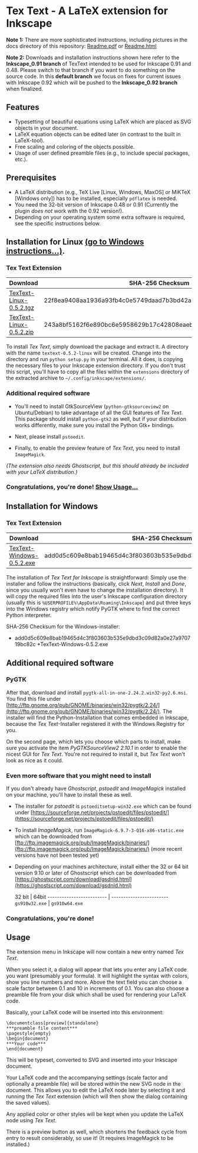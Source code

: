 # Tex Text - A LaTeX extension for Inkscape

**Note 1:** There are more sophisticated instructions, including pictures in the docs directory of this repository:  [Readme.pdf](docs/Readme.pdf) or [Readme.html](docs/README.html)

**Note 2:** Downloads and installation instructions shown here refer to the **Inkscape_0.91 branch** of TexText intended to be used for Inkscape 0.91 and 0.48. Please switch to that branch if you want to do something on the source code. In this **default branch** we focus on fixes for current issues with Inkscape 0.92 which will be pushed to the **Inkscape_0.92 branch** when finalized.

## Features
- Typesetting of beautiful equations using LaTeX which are placed as SVG objects in your document.
- LaTeX equation objects can be edited later (in contrast to the built in LaTeX-tool).
- Free scaling and coloring of the objects possible.
- Usage of user defined preamble files (e.g., to include special packages, etc.).

## Prerequisites

- A LaTeX distribution (e.g., TeX Live [Linux, Windows, MaxOS] or MiKTeX [Windows only]) has to be installed, especially `pdflatex` is needed.
- You need the 32-bit version of Inkscape 0.48 or 0.91 (Currently the plugin *does not* work with the 0.92 version!).
- Depending on your operating system some extra software is required, see the specific instructions below.


## Installation for Linux [(go to Windows instructions...)](#markdown-header-installation-for-windows).

### Tex Text Extension

 Download    | SHA-256 Checksum
-------------|-------------------
[TexText-Linux-0.5.2.tgz](https://bitbucket.org/pitgarbe/textext/downloads/TexText-Linux-0.5.2.tgz) | 22f8ea9408aa1936a93fb4c0e5749daad7b3bd42a86a8ee6fb6fab3fa978f4f7
[TexText-Linux-0.5.2.zip](https://bitbucket.org/pitgarbe/textext/downloads/TexText-Linux-0.5.2.zip) | 243a8bf5162f6e890bc6e5958629b17c42808eaeb48ac3c65b80faef02214e50

To install *Tex Text*, simply download the package and extract it. A directory with the name `textext-0.5.2-linux` will be created. Change into the directory and run `python setup.py` in your terminal. All it does, is copying the necessary files to your Inkscape extension directory. If you don't trust this script, you'll have to copy all the files within the `extensions` directory of the extracted archive to `~/.config/inkscape/extensions/`.

### Additional required software

- You'll need to install GtkSourceView (`python-gtksourceview2` on Ubuntu/Debian) to take advantage of all the GUI features of *Tex Text*. This package should install `python-gtk2` as well, but if your distribution works differently, make sure you install the Python Gtk+ bindings.

- Next, please install `pstoedit`.

- Finally, to enable the preview feature of *Tex Text*, you need to install `ImageMagick`.

*(The extension also needs Ghostscript, but this should already be included with your LaTeX distribution.)*

### Congratulations, you're done! [Show Usage...](#markdown-header-usage)


## Installation for Windows

### Tex Text Extension

Download    | SHA-256 Checksum
------------|-------------------
[TexText-Windows-0.5.2.exe](https://bitbucket.org/pitgarbe/textext/downloads/TexText-Windows-0.5.2.exe) | add0d5c609e8bab19465d4c3f803603b535e9dbd3c09d82a0e27a970719bc82c

The installation of *Tex Text for Inkscape* is straightforward: Simply use the installer and follow the instructions (basically, click *Next*, *Install* and *Done*, since you usually won't even have to change the installation directory). It will copy the required files into the user's Inkscape configuration directory (usually this is `%USERPROFILE%\AppData\Roaming\Inkscape`) and put three keys into the Windows registry which notify PyGTK where to find the correct Python interpreter.

SHA-256 Checksum for the Windows-installer:

* add0d5c609e8bab19465d4c3f803603b535e9dbd3c09d82a0e27a970719bc82c *TexText-Windows-0.5.2.exe

## Additional required software

### PyGTK

After that, download and install `pygtk-all-in-one-2.24.2.win32-py2.6.msi`. You find this file under [http://ftp.gnome.org/pub/GNOME/binaries/win32/pygtk/2.24/](http://ftp.gnome.org/pub/GNOME/binaries/win32/pygtk/2.24/). The installer will find the Python-Installation that comes embedded in Inkscape, because the *Tex Text*-Installer registered it with the Windows Registry for you.

On the second page, which lets you choose which parts to install, make sure you activate the item *PyGTKSourceView2 2.10.1* in order to enable the nicest GUI for *Tex Text*. You're not required to install it, but *Tex Text* won't look as nice as it could.

### Even more software that you might need to install

If you don't already have *Ghostscript*, *pstoedit* and *ImageMagick* installed on your machine, you'll have to install these as well.

- The installer for *pstoedit* is `pstoeditsetup-win32.exe` which  can be found under [https://sourceforge.net/projects/pstoedit/files/pstoedit/](https://sourceforge.net/projects/pstoedit/files/pstoedit/)
- To install *ImageMagick*, run `ImageMagick-6.9.7-3-Q16-x86-static.exe` which can be downloaded from [ftp://ftp.imagemagick.org/pub/ImageMagick/binaries/](ftp://ftp.imagemagick.org/pub/ImageMagick/binaries/) (more recent versions have not been tested yet)
- Depending on your machines architecture, install either the 32 or 64 bit version 9.10 or later of Ghostscript which can be downloaded from [https://ghostscript.com/download/gsdnld.html](https://ghostscript.com/download/gsdnld.html)

  32 bit                  |  64bit
------------------------- | ------------------------
`gs910w32.exe`            | `gs910w64.exe`


### Congratulations, you're done!

## Usage

The extension menu in Inkscape will now contain a new entry named *Tex Text*.

When you select it, a dialog will appear that lets you enter any LaTeX code you want (presumably your formula). It will highlight the syntax with colors, show you line numbers and more. Above the text field you can choose a scale factor between 0.1 and 10 in increments of 0.1. You can also choose a preamble file from your disk which shall be used for rendering your LaTeX code.

Basically, your LaTeX code will be inserted into this environment:

```
\documentclass[preview]{standalone}
***preamble file content***
\pagestyle{empty}
\begin{document}
***Your code***
\end{document}
```

This will be typeset, converted to SVG and inserted into your Inkscape document.

Your LaTeX code and the accompanying settings (scale factor and optionally a preamble file) will be stored within the new SVG node in the document. This allows you to edit the LaTeX node later by selecting it and running the *Tex Text* extension (which will then show the dialog containing the saved values).

Any applied color or other styles will be kept when you update the LaTeX node using *Tex Text*.

There is a preview button as well, which shortens the feedback cycle from entry to result considerably, so use it! (It requires ImageMagick to be installed.)